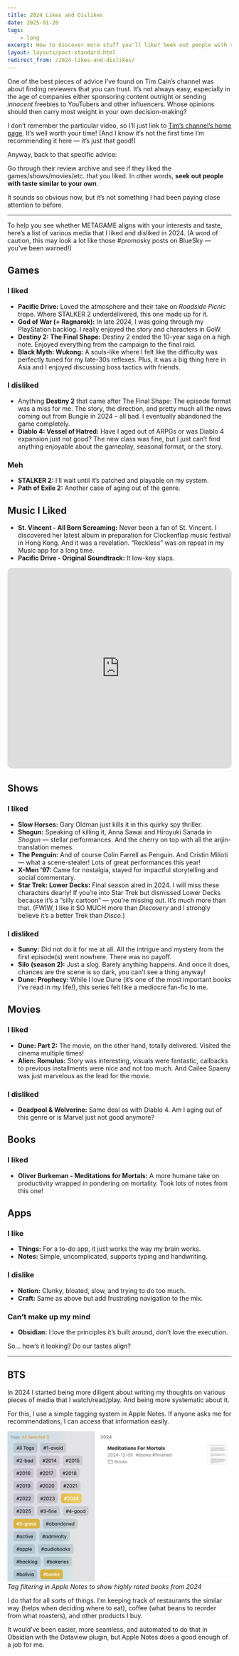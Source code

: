 ```yaml
---
title: 2024 Likes and Dislikes
date: 2025-01-20
tags: 
    - long
excerpt: How to discover more stuff you'll like? Seek out people with similar tastes.
layout: layouts/post-standard.html
redirect_from: /2024-likes-and-dislikes/
---
```

One of the best pieces of advice I’ve found on Tim Cain’s channel was about finding reviewers that you can trust. It’s not always easy, especially in the age of companies either sponsoring content outright or sending *innocent* freebies to YouTubers and other influencers. Whose opinions should then carry most weight in your own decision-making?

I don’t remember the particular video, so I’ll just link to [Tim’s channel’s home page](https://www.youtube.com/@CainOnGames?ref=metagame.hk). It’s well worth your time! (And I know it‘s not the first time I’m recommending it here — it’s just that good!)

Anyway, back to that specific advice:

Go through their review archive and see if they liked the games/shows/movies/etc. that you liked. In other words, **seek out people with taste similar to your own**.

It sounds so obvious now, but it’s not something I had been paying close attention to before.

---

To help you see whether METAGAME aligns with your interests and taste, here’s a list of various media that I liked and disliked in 2024. (A word of caution, this may look a lot like those #promosky posts on BlueSky — you’ve been warned!)

## Games

### I liked

- **Pacific Drive:** Loved the atmosphere and their take on *Roadside Picnic* trope. Where STALKER 2 underdelivered, this one made up for it.
- **God of War (+ Ragnarok):** In late 2024, I was going through my PlayStation backlog. I really enjoyed the story and characters in GoW.
- **Destiny 2: The Final Shape:** Destiny 2 ended the 10-year saga on a high note. Enjoyed everything from the campaign to the final raid.
- **Black Myth: Wukong:** A souls-like where I felt like the difficulty was perfectly tuned for my late-30s reflexes. Plus, it was a big thing here in Asia and I enjoyed discussing boss tactics with friends.

### I disliked

- Anything **Destiny 2** that came after The Final Shape: The episode format was a miss for me. The story, the direction, and pretty much all the news coming out from Bungie in 2024 – all bad. I eventually abandoned the game completely.
- **Diablo 4: Vessel of Hatred:** Have I aged out of ARPGs or was Diablo 4 expansion just not good? The new class was fine, but I just can’t find anything enjoyable about the gameplay, seasonal format, or the story.

### Meh

- **STALKER 2:** I’ll wait until it’s patched and playable on my system.
- **Path of Exile 2:** Another case of aging out of the genre.

## Music I Liked

- **St. Vincent - All Born Screaming:** Never been a fan of St. Vincent. I discovered her latest album in preparation for Clockenflap music festival in Hong Kong. And it was a revelation. “Reckless” was on repeat in my Music app for a long time.
- **Pacific Drive - Original Soundtrack:** It low-key slaps.

<iframe allow="autoplay *; encrypted-media *; fullscreen *; clipboard-write" frameborder="0" height="450" style="width:100%;max-width:660px;overflow:hidden;border-radius:10px;" sandbox="allow-forms allow-popups allow-same-origin allow-scripts allow-storage-access-by-user-activation allow-top-navigation-by-user-activation" src="https://embed.music.apple.com/hk/album/pacific-drive-original-soundtrack/1745066550?l=en-GB"></iframe>

## Shows

### I liked

- **Slow Horses:** Gary Oldman just kills it in this quirky spy thriller.
- **Shogun:** Speaking of killing it, Anna Sawai and Hiroyuki Sanada in *Shogun* — stellar performances. And the cherry on top with all the anjin-translation memes.
- **The Penguin:** And of course Colin Farrell as Penguin. And Cristin Milioti — what a scene-stealer! Lots of great performances this year!
- **X-Men ’97:** Came for nostalgia, stayed for impactful storytelling and social commentary.
- **Star Trek: Lower Decks:** Final season aired in 2024. I will miss these characters dearly! If you’re into Star Trek but dismissed Lower Decks because it’s a “silly cartoon” — you’re missing out. It’s much more than that. (FWIW, I like it SO MUCH more than *Discovery* and I strongly believe it’s a better Trek than *Disco*.)

### I disliked

- **Sunny:** Did not do it for me at all. All the intrigue and mystery from the first episode(s) went nowhere. There was no payoff.
- **Silo (season 2):** Just a slog. Barely anything happens. And once it does, chances are the scene is so dark, you can’t see a thing anyway!
- **Dune: Prophecy:** While I love Dune (it’s one of the most important books I’ve read in my life!), this series felt like a mediocre fan-fic to me.

## Movies

### I liked

- **Dune: Part 2:** The movie, on the other hand, totally delivered. Visited the cinema multiple times!
- **Alien: Romulus:** Story was interesting, visuals were fantastic, callbacks to previous installments were nice and not too much. And Cailee Spaeny was just marvelous as the lead for the movie.

### I disliked

- **Deadpool & Wolverine:** Same deal as with Diablo 4. Am I aging out of this genre or is Marvel just not good anymore?

## Books

### I liked

- **Oliver Burkeman - Meditations for Mortals:** A more humane take on productivity wrapped in pondering on mortality. Took lots of notes from this one!

## Apps

### I like

- **Things:** For a to-do app, it just works the way my brain works.
- **Notes:** Simple, uncomplicated, supports typing and handwriting.

### I dislike

- **Notion:** Clunky, bloated, slow, and trying to do too much.
- **Craft:** Same as above but add frustrating navigation to the mix.

### Can’t make up my mind

- **Obsidian:** I love the principles it’s built around, don’t love the execution.

So… how’s it looking? Do our tastes align?

---

## BTS

In 2024 I started being more diligent about writing my thoughts on various pieces of media that I watch/read/play. And being more systematic about it.

For this, I use a simple tagging system in Apple Notes. If anyone asks me for recommendations, I can access that information easily.

![Tag filtering in Apple Notes to show highly rated books from 2024](/assets/images/great-books-from-2024.png)
*Tag filtering in Apple Notes to show highly rated books from 2024*

I do that for all sorts of things. I’m keeping track of restaurants the similar way (helps when deciding where to eat), coffee (what beans to reorder from what roasters), and other products I buy.

It would’ve been easier, more seamless, and automated to do that in Obsidian with the Dataview plugin, but Apple Notes does a good enough of a job for me.